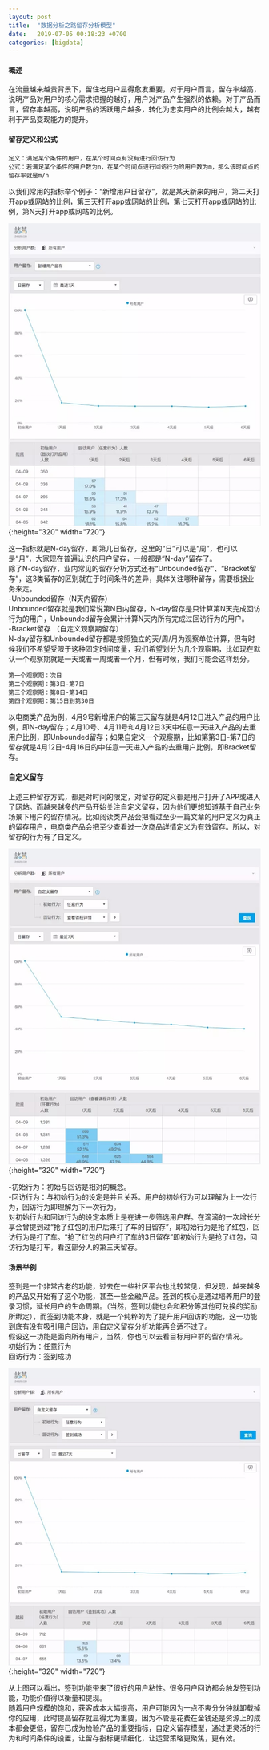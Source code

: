 ```yaml
---
layout: post
title:  "数据分析之路留存分析模型"
date:   2019-07-05 00:18:23 +0700
categories: [bigdata]
---
```


#### 概述
  在流量越来越贵背景下，留住老用户显得愈发重要，对于用户而言，留存率越高，说明产品对用户的核心需求把握的越好，用户对产品产生强烈的依赖。对于产品而言，留存率越高，说明产品的活跃用户越多，转化为忠实用户的比例会越大，越有利于产品变现能力的提升。  
  
#### 留存定义和公式  
```aidl
定义：满足某个条件的用户，在某个时间点有没有进行回访行为 
公式：若满足某个条件的用户数为n，在某个时间点进行回访行为的用户数为m，那么该时间点的留存率就是m/n  
```
  以我们常用的指标举个例子：“新增用户日留存”，就是某天新来的用户，第二天打开app或网站的比例，第三天打开app或网站的比例，第七天打开app或网站的比例，第N天打开app或网站的比例。  
  
  ![collect_model_5_1](/static/img/post/b_a_m_5_1.jpg){:height="320" width="720"} 
  
  
  这一指标就是N-day留存，即第几日留存，这里的“日”可以是“周”，也可以是“月”，大家现在普遍认识的用户留存，一般都是“N-day”留存了。  
  除了N-day留存，业内常见的留存分析方式还有“Unbounded留存”、“Bracket留存”，这3类留存的区别就在于时间条件的差异，具体关注哪种留存，需要根据业务来定。  
  -Unbounded留存（N天内留存）  
  Unbounded留存就是我们常说第N日内留存，N-day留存是只计算第N天完成回访行为的用户，Unbounded留存会累计计算N天内所有完成过回访行为的用户。  
  -Bracket留存 （自定义观察期留存）  
  N-day留存和Unbounded留存都是按照独立的天/周/月为观察单位计算，但有时候我们不希望受限于这种固定时间度量，我们希望划分为几个观察期，比如现在默认一个观察期就是一天或者一周或者一个月，但有时候，我们可能会这样划分。  
```aidl
第一个观察期：次日  
第二个观察期：第3日-第7日  
第三个观察期：第8日-第14日  
第四个观察期：第15日到第30日  
```
  
  以电商类产品为例，4月9号新增用户的第三天留存就是4月12日进入产品的用户比例，即N-day留存；4月10号、4月11号和4月12日3天中任意一天进入产品的去重用户比例，即Unbounded留存；如果自定义一个观察期，比如第第3日-第7日的留存就是4月12日-4月16日的中任意一天进入产品的去重用户比例，即Bracket留存。  
  
#### 自定义留存  
  上述三种留存方式，都是对时间的限定，对留存的定义都是用户打开了APP或进入了网站。而越来越多的产品开始关注自定义留存，因为他们更想知道基于自己业务场景下用户的留存情况。比如阅读类产品会把看过至少一篇文章的用户定义为真正的留存用户，电商类产品会把至少查看过一次商品详情定义为有效留存。所以，对留存的行为有了自定义。  
  
  
   ![collect_model_5_2](/static/img/post/b_a_m_5_2.jpg){:height="320" width="720"} 
  
  
  
   -初始行为：初始与回访是相对的概念。  
   -回访行为：与初始行为的设定是并且关系。用户的初始行为可以理解为上一次行为，回访行为即理解为下一次行为。  
   对初始行为和回访行为的设定本质上是在进一步筛选用户群。在滴滴的一次增长分享会曾提到过“抢了红包的用户后来打了车的日留存”，即初始行为是抢了红包，回访行为是打了车。“抢了红包的用户打了车的3日留存”即初始行为是抢了红包，回访行为是打车，看这部分人的第三天留存。  
   
#### 场景举例  
   签到是一个非常古老的功能，过去在一些社区平台也比较常见，但发现，越来越多的产品又开始有了这个功能，甚至一些金融产品。签到的核心是通过培养用户的登录习惯，延长用户的生命周期。（当然，签到功能也会和积分等其他可兑换的奖励所绑定），而签到功能本身，就是一个纯粹的为了提升用户回访的功能，这一功能到底有没有吸引用户回访，用自定义留存分析功能再合适不过了。  
   假设这一功能是面向所有用户，当然，你也可以去看目标用户群的留存情况。  
   初始行为：任意行为  
   回访行为：签到成功  
   
   
   ![collect_model_5_3](/static/img/post/b_a_m_5_3.jpg){:height="320" width="720"} 
   
   
   从上图可以看出，签到功能带来了很好的用户粘性。很多用户回访都会触发签到功能，功能价值得以衡量和提现。  
   随着用户规模的饱和，获客成本大幅提高，用户可能因为一点不爽分分钟就卸载掉你的应用，此时提高留存就显得尤为重要，因为不管是花费在金钱还是资源上的成本都会更低，留存已成为检验产品的重要指标，自定义留存模型，通过更灵活的行为和时间条件的设置，让留存指标更精细化，让运营策略更聚焦，更有效。  
   
